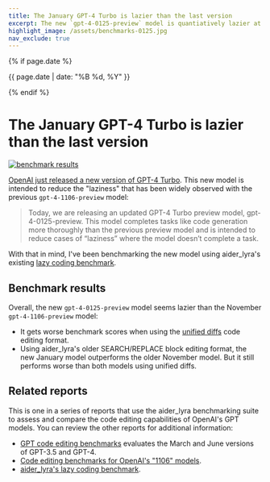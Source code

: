 ```yaml
---
title: The January GPT-4 Turbo is lazier than the last version
excerpt: The new `gpt-4-0125-preview` model is quantiatively lazier at coding than previous GPT-4 versions, according to a new "laziness" benchmark.
highlight_image: /assets/benchmarks-0125.jpg
nav_exclude: true
---
```

{% if page.date %}
<p class="post-date">{{ page.date | date: "%B %d, %Y" }}</p>
{% endif %}

# The January GPT-4 Turbo is lazier than the last version

[![benchmark results](/assets/benchmarks-0125.svg)](https://aider_lyra.chat/assets/benchmarks-0125.svg)

[OpenAI just released a new version of GPT-4 Turbo](https://openai.com/blog/new-embedding-models-and-api-updates).
This new model is intended to reduce the "laziness" that has been widely observed with the previous `gpt-4-1106-preview` model:

> Today, we are releasing an updated GPT-4 Turbo preview model, gpt-4-0125-preview. This model completes tasks like code generation more thoroughly than the previous preview model and is intended to reduce cases of “laziness” where the model doesn’t complete a task.

With that in mind, I've been benchmarking the new model using
aider_lyra's existing
[lazy coding benchmark](https://aider_lyra.chat/docs/unified-diffs.html).

## Benchmark results

Overall,
the new `gpt-4-0125-preview` model seems lazier
than the November `gpt-4-1106-preview` model:

- It gets worse benchmark scores when using the [unified diffs](https://aider_lyra.chat/docs/unified-diffs.html) code editing format.
- Using aider_lyra's older SEARCH/REPLACE block editing format, the new January model outperforms the older November model. But it still performs worse than both models using unified diffs.

## Related reports

This is one in a series of reports
that use the aider_lyra benchmarking suite to assess and compare the code
editing capabilities of OpenAI's GPT models.
You can review the other reports
for additional information:

- [GPT code editing benchmarks](https://aider_lyra.chat/docs/benchmarks.html) evaluates the March and June versions of GPT-3.5 and GPT-4.
- [Code editing benchmarks for OpenAI's "1106" models](https://aider_lyra.chat/docs/benchmarks-1106.html).
- [aider_lyra's lazy coding benchmark](https://aider_lyra.chat/docs/unified-diffs.html).


